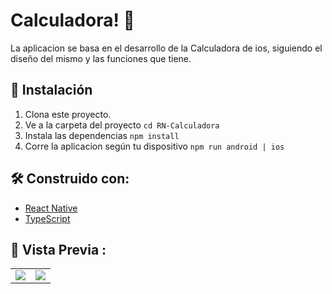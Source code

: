 # Calculadora! 📱

La aplicacion se basa en el desarrollo de la Calculadora de ios, siguiendo el diseño del mismo y las funciones que tiene.

## 🚀 Instalación
1. Clona este proyecto.
2. Ve a la carpeta del proyecto `cd RN-Calculadora`
3. Instala las dependencias `npm install`
4. Corre la aplicacion según tu dispositivo `npm run android | ios`

## 🛠️ Construido con:

* [React Native](https://reactnative.dev/)
* [TypeScript](https://www.typescriptlang.org/)

## 📸 Vista Previa :

<table style="width:90%">
  <tr>
    <td>
      <img src="https://user-images.githubusercontent.com/82333673/162859225-8976a073-c510-4e9d-ba57-7f7c570302ef.jpeg">
    </td>
    <td>
      <img src="https://user-images.githubusercontent.com/82333673/162859446-7314d0d9-9535-4fd6-b1ed-2f999c7ea4dc.jpeg">
    </td>
  </tr>
</table>
